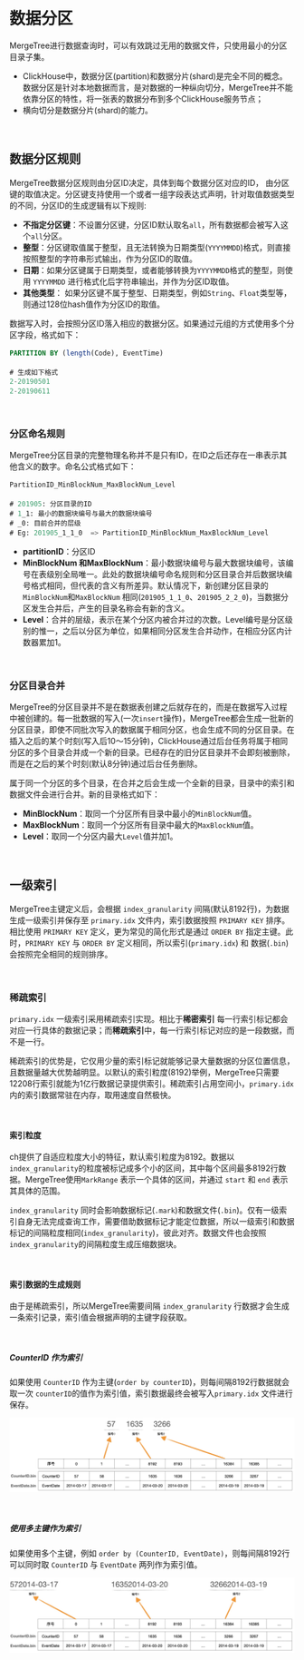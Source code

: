 # 数据分区

MergeTree进行数据查询时，可以有效跳过无用的数据文件，只使用最小的分区目录子集。

* ClickHouse中，数据分区(partition)和数据分片(shard)是完全不同的概念。数据分区是针对本地数据而言，是对数据的一种纵向切分，MergeTree并不能依靠分区的特性，将一张表的数据分布到多个ClickHouse服务节点；
* 横向切分是数据分片(shard)的能力。

&nbsp;

## 数据分区规则

MergeTree数据分区规则由分区ID决定，具体到每个数据分区对应的ID， 由分区键的取值决定。分区键支持使用一个或者一组字段表达式声明，针对取值数据类型的不同，分区ID的生成逻辑有以下规则:

* **不指定分区键**：不设置分区键，分区ID默认取名`all`，所有数据都会被写入这个`all`分区。
* **整型**：分区键取值属于整型，且无法转换为日期类型(`YYYYMMDD`)格式，则直接按照整型的字符串形式输出，作为分区ID的取值。
* **日期**：如果分区键属于日期类型，或者能够转换为`YYYYMMDD`格式的整型，则使用 `YYYYMMDD` 进行格式化后字符串输出，并作为分区ID取值。
* **其他类型**： 如果分区键不属于整型、日期类型，例如`String`、`Float`类型等，则通过128位hash值作为分区ID的取值。

数据写入时，会按照分区ID落入相应的数据分区。如果通过元组的方式使用多个分区字段，格式如下：

```SQL
PARTITION BY (length(Code), EventTime)

# 生成如下格式
2-20190501
2-20190611
```

&nbsp;

### 分区命名规则

MergeTree分区目录的完整物理名称并不是只有ID，在ID之后还存在一串表示其他含义的数字。命名公式格式如下：

```SQL
PartitionID_MinBlockNum_MaxBlockNum_Level

# 201905: 分区目录的ID
# 1_1: 最小的数据块编号与最大的数据块编号
# _0: 目前合并的层级
# Eg: 201905_1_1_0  => PartitionID_MinBlockNum_MaxBlockNum_Level
```

* **partitionID**：分区ID
* **MinBlockNum 和MaxBlockNum**：最小数据块编号与最大数据块编号，该编号在表级别全局唯一。此处的数据块编号命名规则和分区目录合并后数据块编号格式相同，但代表的含义有所差异。默认情况下，新创建分区目录的 `MinBlockNum`和`MaxBlockNum` 相同(`201905_1_1_0`、`201905_2_2_0`)，当数据分区发生合并后，产生的目录名称会有新的含义。
* **Level**：合并的层级，表示在某个分区内被合并过的次数。Level编号是分区级别的惟一，之后以分区为单位，如果相同分区发生合并动作，在相应分区内计数器累加1。

&nbsp;

### 分区目录合并

MergeTree的分区目录并不是在数据表创建之后就存在的，而是在数据写入过程中被创建的。每一批数据的写入(一次`insert`操作)，MergeTree都会生成一批新的分区目录，即使不同批次写入的数据属于相同分区，也会生成不同的分区目录。在插入之后的某个时刻(写入后10～15分钟)，ClickHouse通过后台任务将属于相同分区的多个目录合并成一个新的目录。已经存在的旧分区目录并不会即刻被删除，而是在之后的某个时刻(默认8分钟)通过后台任务删除。

属于同一个分区的多个目录，在合并之后会生成一个全新的目录，目录中的索引和数据文件会进行合并。新的目录格式如下：

* **MinBlockNum**：取同一个分区所有目录中最小的`MinBlockNum`值。
* **MaxBlockNum**：取同一个分区所有目录中最大的`MaxBlockNum`值。
* **Level**：取同一个分区内最大`Level`值并加1。

&nbsp;

## 一级索引

MergeTree主键定义后，会根据 `index_granularity` 间隔(默认8192行)，为数据生成一级索引并保存至 `primary.idx` 文件内，索引数据按照 `PRIMARY KEY` 排序。相比使用 `PRIMARY KEY` 定义，更为常见的简化形式是通过 `ORDER BY` 指定主键。此时，`PRIMARY KEY` 与 `ORDER BY` 定义相同，所以索引(`primary.idx`) 和 数据(`.bin`)会按照完全相同的规则排序。

&nbsp;

### 稀疏索引

`primary.idx` 一级索引采用稀疏索引实现。相比于**稀密索引** 每一行索引标记都会对应一行具体的数据记录；而**稀疏索引**中，每一行索引标记对应的是一段数据，而不是一行。

稀疏索引的优势是，它仅用少量的索引标记就能够记录大量数据的分区位置信息，且数据量越大优势越明显。以默认的索引粒度(8192)举例，MergeTree只需要12208行索引就能为1亿行数据记录提供索引。稀疏索引占用空间小，`primary.idx` 内的索引数据常驻在内存，取用速度自然极快。

&nbsp;

#### 索引粒度

ch提供了自适应粒度大小的特征，默认索引粒度为8192。数据以 `index_granularity`的粒度被标记成多个小的区间，其中每个区间最多8192行数据。MergeTree使用`MarkRange` 表示一个具体的区间，并通过 `start` 和 `end` 表示其具体的范围。

`index_granularity` 同时会影响数据标记(`.mark`)和数据文件(`.bin`)。仅有一级索引自身无法完成查询工作，需要借助数据标记才能定位数据，所以一级索引和数据标记的间隔粒度相同(`index_granularity`)，彼此对齐。数据文件也会按照 `index_granularity`的间隔粒度生成压缩数据块。

&nbsp;

#### 索引数据的生成规则

由于是稀疏索引，所以MergeTree需要间隔 `index_granularity` 行数据才会生成一条索引记录，索引值会根据声明的主键字段获取。

&nbsp;

##### CounterID 作为索引

如果使用 `CounterID` 作为主键(`order by counterID`)，则每间隔8192行数据就会取一次 `counterID`的值作为索引值，索引数据最终会被写入`primary.idx` 文件进行保存。

![counter_id](./counter_id.jpg)

&nbsp;

##### 使用多主键作为索引

如果使用多个主键，例如 `order by (CounterID, EventDate)`，则每间隔8192行可以同时取 `CounterID` 与 `EventDate` 两列作为索引值。

![counterID_eventDate](./counterid_eventdate.jpg)
